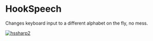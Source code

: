 # HookSpeech
Changes keyboard input to a different alphabet on the fly, no mess.

<a href="https://ibb.co/QmRFNbX"><img src="https://i.ibb.co/3hqyNrk/hssharp2.jpg" alt="hssharp2" border="0"></a>
